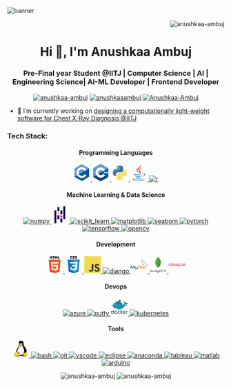 [comment]: # (Profile Banner Gif)
<img src="https://github.com/anushkaa-ambuj/anushkaa-ambuj/blob/main/anu_banner.gif" alt="banner" width="1024" height="250">

[comment]: # (Profile Views)
<p align="right"> <img src="https://komarev.com/ghpvc/?username=anushkaa-ambuj&label=Profile%20views&color=0e75b6&style=flat" alt="anushkaa-ambuj" /> </p>

[comment]: # (User Header)
<h1 align="center">Hi 👋, I'm Anushkaa Ambuj</h1>
<h3 align="center">Pre-Final year Student @IITJ | Computer Science | AI | Engineering Science| AI-ML Developer | Frontend Developer</h3>

[comment]: # (Profile Handles)
<p align="center">
<a href="https://linkedin.com/in/anushkaa-ambuj" target="blank"><img align="center" src="https://raw.githubusercontent.com/rahuldkjain/github-profile-readme-generator/master/src/images/icons/Social/linked-in-alt.svg" alt="anushkaa-ambuj" height="30" width="40" /></a>
<a href="https://kaggle.com/anushkaaambuj" target="blank"><img align="center" src="https://raw.githubusercontent.com/rahuldkjain/github-profile-readme-generator/master/src/images/icons/Social/kaggle.svg" alt="anushkaaambuj" height="30" width="40" /></a>
<a href="https://www.quora.com/profile/Anushkaa-Ambuj/" target="blank"><img align="center" src="https://icons.iconarchive.com/icons/uiconstock/socialmedia/256/Quora-icon.png" alt="Anushkaa-Ambuj" height="30" width="40" /></a>
<!---
<a href="https://medium.com/hi" target="blank"><img align="center" src="https://raw.githubusercontent.com/rahuldkjain/github-profile-readme-generator/master/src/images/icons/Social/medium.svg" alt="hi" height="30" width="40" /></a>
<a href="https://www.codechef.com/users/anushkaa_ambuj" target="blank"><img align="center" src="https://cdn.jsdelivr.net/npm/simple-icons@3.1.0/icons/codechef.svg" alt="anushkaa_ambuj" height="30" width="40" /></a>
<a href="https://codeforces.com/profile/anushkaa_ambuj" target="blank"><img align="center" src="https://raw.githubusercontent.com/rahuldkjain/github-profile-readme-generator/master/src/images/icons/Social/codeforces.svg" alt="anushkaa_ambuj" height="30" width="40" /></a>
<a href="https://www.leetcode.com/anushkaa_ambuj" target="blank"><img align="center" src="https://raw.githubusercontent.com/rahuldkjain/github-profile-readme-generator/master/src/images/icons/Social/leet-code.svg" alt="anushkaa_ambuj" height="30" width="40" /></a>
-->
</p>

[comment]: # (Contents)  

- 💬 I’m currently working on [designing a computationally light-weight software for Chest X-Ray Diagnosis @IITJ](link)

<!---
- 👨‍💻 I’m currently working on [designing a unified evaluation framework for evaluating performance of LLMs on Tabular Datasets @IBM Research](link)

- 🔭 I’m currently working on [Project 3](link)

- 🌱 I’m currently learning **learn**

- 👨‍💻 Find my Portfolio at [portfolio.com](portfolio.com)

- 📝 I regularly write articles on [blog](blog)

- 📄 Know about my experiences [resume](resume)
-->

[comment]: # (TechStack)
<h3 align="left">Tech Stack:</h3> 

[//]: # ("C,C++,Python,Java,R")
<h4 align="center">Programming Languages</h4>
<p align="center">
<a href="https://www.cprogramming.com/" target="_blank" rel="noreferrer"> <img src="https://raw.githubusercontent.com/devicons/devicon/master/icons/c/c-original.svg" alt="c" width="40" height="40"/> </a>
<a href="https://www.w3schools.com/cpp/" target="_blank" rel="noreferrer"> <img src="https://raw.githubusercontent.com/devicons/devicon/master/icons/cplusplus/cplusplus-original.svg" alt="cplusplus" width="40" height="40"/> </a>
<a href="https://www.python.org" target="_blank" rel="noreferrer"> <img src="https://raw.githubusercontent.com/devicons/devicon/master/icons/python/python-original.svg" alt="python" width="40" height="40"/> </a>
<a href="https://www.java.com" target="_blank" rel="noreferrer"> <img src="https://raw.githubusercontent.com/devicons/devicon/master/icons/java/java-original.svg" alt="java" width="40" height="40"/> </a>
<a href="https://www.r-project.org/" target="_blank" rel="noreferrer"> <img src="https://www.r-project.org/Rlogo.png" alt="r" width="40" height="40"/> </a>
</p>

[//]: # "numpy,pandas,scikit-learn,mathplotlib,seaborn,pytorch,tensorflow,opencv"
<h4 align="center">Machine Learning & Data Science</h4>
<p align="center">
<a href="https://numpy.org/devdocs/user/index.html" target="_blank" rel="noreferrer"> <img src="https://user-images.githubusercontent.com/67586773/105040771-43887300-5a88-11eb-9f01-bee100b9ef22.png" alt="numpy" width="40" height="40"/> </a>
<a href="https://pandas.pydata.org/" target="_blank" rel="noreferrer"> <img src="https://raw.githubusercontent.com/devicons/devicon/2ae2a900d2f041da66e950e4d48052658d850630/icons/pandas/pandas-original.svg" alt="pandas" width="40" height="40"/> </a>
<a href="https://scikit-learn.org/" target="_blank" rel="noreferrer"> <img src="https://upload.wikimedia.org/wikipedia/commons/0/05/Scikit_learn_logo_small.svg" alt="scikit_learn" width="40" height="40"/> </a>
<a href="https://matplotlib.org/" target="_blank" rel="noreferrer"> <img src="https://matplotlib.org/_static/logo_light.svg" alt="matplotlib" width="40" height="40"/> </a>
<a href="https://seaborn.pydata.org/" target="_blank" rel="noreferrer"> <img src="https://seaborn.pydata.org/_images/logo-mark-lightbg.svg" alt="seaborn" width="40" height="40"/> </a>
<a href="https://pytorch.org/" target="_blank" rel="noreferrer"> <img src="https://www.vectorlogo.zone/logos/pytorch/pytorch-icon.svg" alt="pytorch" width="40" height="40"/> </a>
<a href="https://www.tensorflow.org" target="_blank" rel="noreferrer"> <img src="https://www.vectorlogo.zone/logos/tensorflow/tensorflow-icon.svg" alt="tensorflow" width="40" height="40"/> </a>
<a href="https://opencv.org/" target="_blank" rel="noreferrer"> <img src="https://www.vectorlogo.zone/logos/opencv/opencv-icon.svg" alt="opencv" width="40" height="40"/> </a>
</p>

[//]: # "HTML,CSS,JS,Django,MYSQL,MongoDB,Oracle"
<h4 align="center">Development</h4>
<p align="center">
<a href="https://www.w3.org/html/" target="_blank" rel="noreferrer"> <img src="https://raw.githubusercontent.com/devicons/devicon/master/icons/html5/html5-original-wordmark.svg" alt="html5" width="40" height="40"/> </a>
<a href="https://www.w3schools.com/css/" target="_blank" rel="noreferrer"> <img src="https://raw.githubusercontent.com/devicons/devicon/master/icons/css3/css3-original-wordmark.svg" alt="css3" width="40" height="40"/> </a>
<a href="https://developer.mozilla.org/en-US/docs/Web/JavaScript" target="_blank" rel="noreferrer"> <img src="https://raw.githubusercontent.com/devicons/devicon/master/icons/javascript/javascript-original.svg" alt="javascript" width="40" height="40"/> </a>
<a href="https://www.djangoproject.com/" target="_blank" rel="noreferrer"> <img src="https://cdn.worldvectorlogo.com/logos/django.svg" alt="django" width="40" height="40"/> </a>
<a href="https://www.mysql.com/" target="_blank" rel="noreferrer"> <img src="https://raw.githubusercontent.com/devicons/devicon/master/icons/mysql/mysql-original-wordmark.svg" alt="mysql" width="40" height="40"/> </a>
<a href="https://www.mongodb.com/" target="_blank" rel="noreferrer"> <img src="https://raw.githubusercontent.com/devicons/devicon/master/icons/mongodb/mongodb-original-wordmark.svg" alt="mongodb" width="40" height="40"/> </a>
<a href="https://www.oracle.com/" target="_blank" rel="noreferrer"> <img src="https://raw.githubusercontent.com/devicons/devicon/master/icons/oracle/oracle-original.svg" alt="oracle" width="40" height="40"/> </a>
</p>

[//]: # "Cloud:Azure;putty;Containers:Docker,Kubernetes"
<h4 align="center">Devops</h4>
<p align="center">
<a href="https://azure.microsoft.com/en-in/" target="_blank" rel="noreferrer"> <img src="https://upload.wikimedia.org/wikipedia/commons/thumb/f/fa/Microsoft_Azure.svg/1200px-Microsoft_Azure.svg.png" alt="azure" width="40" height="40"/> </a>
<a href="https://www.putty.org/" target="_blank" rel="noreferrer"> <img src="https://upload.wikimedia.org/wikipedia/commons/thumb/3/30/PuTTY_Icon_upstream.svg/1024px-PuTTY_Icon_upstream.svg.png" alt="putty" width="40" height="40"/> </a>
<a href="https://www.docker.com/" target="_blank" rel="noreferrer"> <img src="https://raw.githubusercontent.com/devicons/devicon/master/icons/docker/docker-original-wordmark.svg" alt="docker" width="40" height="40"/> </a> 
<a href="https://kubernetes.io" target="_blank" rel="noreferrer"> <img src="https://www.vectorlogo.zone/logos/kubernetes/kubernetes-icon.svg" alt="kubernetes" width="40" height="40"/> </a>
</p>

[//]: # "Linux,Bash,Git,VSCode,Eclipse,Anaconda,Tableau,MathWorks,Arduino"
<h4 align="center">Tools</h4>
<p align="center">
<a href="https://www.linux.org/" target="_blank" rel="noreferrer"> <img src="https://raw.githubusercontent.com/devicons/devicon/master/icons/linux/linux-original.svg" alt="linux" width="40" height="40"/> </a>
<a href="https://www.gnu.org/software/bash/" target="_blank" rel="noreferrer"> <img src="https://www.vectorlogo.zone/logos/gnu_bash/gnu_bash-icon.svg" alt="bash" width="40" height="40"/> </a> 
<a href="https://git-scm.com/" target="_blank" rel="noreferrer"> <img src="https://www.vectorlogo.zone/logos/git-scm/git-scm-icon.svg" alt="git" width="40" height="40"/> </a>
<a href="https://code.visualstudio.com/" target="_blank" rel="noreferrer"> <img src="https://upload.wikimedia.org/wikipedia/commons/thumb/9/9a/Visual_Studio_Code_1.35_icon.svg/113px-Visual_Studio_Code_1.35_icon.svg.png" alt="vscode" width="40" height="40"/> </a> 
<a href="https://eclipseide.org/" target="_blank" rel="noreferrer"> <img src="https://algol.dev/wp-content/uploads/2020/10/logo-eclipse.png" alt="eclipse" width="40" height="40"/> </a> 
<a href="https://www.anaconda.com/" target="_blank" rel="noreferrer"> <img src="https://upload.wikimedia.org/wikipedia/en/thumb/c/cd/Anaconda_Logo.png/180px-Anaconda_Logo.png" alt="anaconda" width="55" height="40"/> </a> 
<a href="https://www.tableau.com/" target="_blank" rel="noreferrer"> <img src="https://logowik.com/content/uploads/images/tableau-software.jpg" alt="tableau" width="40" height="40"/> </a> 
<a href="https://www.mathworks.com/" target="_blank" rel="noreferrer"> <img src="https://upload.wikimedia.org/wikipedia/commons/2/21/Matlab_Logo.png" alt="matlab" width="40" height="40"/> </a>
<a href="https://www.arduino.cc/" target="_blank" rel="noreferrer"> <img src="https://cdn.worldvectorlogo.com/logos/arduino-1.svg" alt="arduino" width="40" height="40"/> </a>
</p>

[comment]: # (Stats)
<p align="center">
<img src="https://github-readme-stats.vercel.app/api?username=anushkaa-ambuj&show_icons=true&theme=cobalt&locale=en" alt="anushkaa-ambuj" />

<img src="https://github-readme-stats.vercel.app/api/top-langs?username=anushkaa-ambuj&show_icons=true&theme=cobalt&locale=en&layout=compact" alt="anushkaa-ambuj" />
</p>
